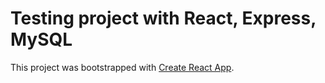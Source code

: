 # Testing project with React, Express, MySQL

This project was bootstrapped with [Create React App](https://github.com/facebook/create-react-app).

